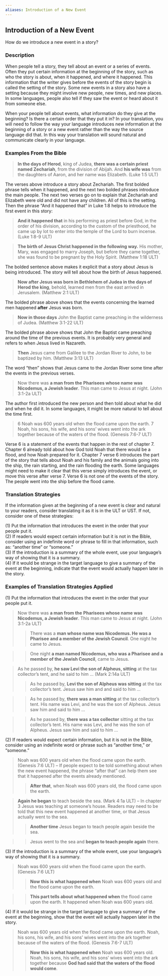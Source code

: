 ```yaml
---
aliases: Introduction of a New Event
---
```


## Introduction of a New Event

How do we introduce a new event in a story?

### Description

When people tell a story, they tell about an event or a series of events. Often they put certain information at the beginning of the story, such as who the story is about, when it happened, and where it happened. This information that the writer gives before the events of the story begin is called the setting of the story. Some new events in a story also have a setting because they might involve new people, new times, and new places. In some languages, people also tell if they saw the event or heard about it from someone else.

When your people tell about events, what information do they give at the beginning? Is there a certain order that they put it in? In your translation, you will need to follow the way your language introduces new information at the beginning of a story or a new event rather than the way the source language did that. In this way your translation will sound natural and communicate clearly in your language.

### Examples From the Bible

> **In the days of Herod**, king of Judea, **there was a certain priest named Zechariah**, from the division of Abijah. And **his wife was** from the daughters of Aaron, and her name was Elizabeth. (Luke 1:5 ULT)

The verses above introduce a story about Zechariah. The first bolded phrase tells when it happened, and the next two bolded phrases introduce the main people. The next two verses go on to explain that Zechariah and Elizabeth were old and did not have any children. All of this is the setting. Then the phrase “And it happened that” in Luke 1:8 helps to introduce the first event in this story:

> **And it happened that** in his performing as priest before God, in the order of his division, according to the custom of the priesthood, he came up by lot to enter into the temple of the Lord to burn incense. (Luke 1:8-9 ULT)

> **The birth of Jesus Christ happened in the following way.** His mother, Mary, was engaged to marry Joseph, but before they came together, she was found to be pregnant by the Holy Spirit. (Matthew 1:18 ULT)

The bolded sentence above makes it explicit that a story about Jesus is being introduced. The story will tell about how the birth of Jesus happened.

> **Now after Jesus was born in Bethlehem of Judea in the days of Herod the king**, behold, learned men from the east arrived in Jerusalem. (Matthew 2:1 ULT)

The bolded phrase above shows that the events concerning the learned men happened **after** Jesus was born.

> **Now in those days** John the Baptist came preaching in the wilderness of Judea. (Matthew 3:1-22 ULT)

The bolded phrase above shows that John the Baptist came preaching around the time of the previous events. It is probably very general and refers to when Jesus lived in Nazareth.

> **Then** Jesus came from Galilee to the Jordan River to John, to be baptized by him. (Matthew 3:13 ULT)

The word “then” shows that Jesus came to the Jordan River some time after the events in the previous verses.

> Now there was **a man from the** **Pharisees whose name was Nicodemus, a Jewish leader**. This man came to Jesus at night. (John 3:1-2a ULT)

The author first introduced the new person and then told about what he did and when he did it. In some languages, it might be more natural to tell about the time first.

> 6 Noah was 600 years old when the flood came upon the earth. 7 Noah, his sons, his wife, and his sons’ wives went into the ark together because of the waters of the flood. (Genesis 7:6-7 ULT)

Verse 6 is a statement of the events that happen in the rest of chapter 7. Chapter 6 already told about how God told Noah that there would be a flood, and how Noah prepared for it. Chapter 7 verse 6 introduces the part of the story that tells about Noah and his family and the animals going into the ship, the rain starting, and the rain flooding the earth. Some languages might need to make it clear that this verse simply introduces the event, or move this verse after verse 7. Verse 6 is not one of the events of the story. The people went into the ship before the flood came.

### Translation Strategies

If the information given at the beginning of a new event is clear and natural to your readers, consider translating it as it is in the ULT or UST. If not, consider one of these strategies:

(1) Put the information that introduces the event in the order that your people put it.<br>
(2) If readers would expect certain information but it is not in the Bible, consider using an indefinite word or phrase to fill in that information, such as: “another time” or “someone.”<br>
(3) If the introduction is a summary of the whole event, use your language’s way of showing that it is a summary.<br>
(4) If it would be strange in the target language to give a summary of the event at the beginning, indicate that the event would actually happen later in the story.

### Examples of Translation Strategies Applied

(1) Put the information that introduces the event in the order that your people put it.

> Now there was **a man from the** **Pharisees whose name was Nicodemus, a Jewish leader**. This man came to Jesus at night. (John 3:1-2a ULT)
>
> > There was a **man whose name was Nicodemus. He was a Pharisee and a member of the Jewish Council**. One night he came to Jesus.

> > One night **a man named Nicodemus, who was a Pharisee and a member of the Jewish Council**, came to Jesus.

> As he passed by, **he saw Levi the son of Alpheus, sitting** at the tax collector’s tent, and he said to him … (Mark 2:14a ULT)
>
> > As he passed by, **Levi the son of Alpheus was sitting** at the tax collector’s tent. Jesus saw him and and said to him …

> > As he passed by, **there was a man sitting** at the tax collector’s tent. His name was Levi, and he was the son of Alpheus. Jesus saw him and said to him …

> > As he passed by, **there was a tax collector** sitting at the tax collector’s tent. His name was Levi, and he was the son of Alpheus. Jesus saw him and said to him …

(2) If readers would expect certain information, but it is not in the Bible, consider using an indefinite word or phrase such as “another time,” or “someone.”

> Noah was 600 years old when the flood came upon the earth. (Genesis 7:6 ULT) – If people expect to be told something about when the new event happened, the phrase “after that” can help them see that it happened after the events already mentioned.
>
> > **After that**, when Noah was 600 years old, the flood came upon the earth.

> **Again he began** to teach beside the sea. (Mark 4:1a ULT) – In chapter 3 Jesus was teaching at someone’s house. Readers may need to be told that this new event happened at another time, or that Jesus actually went to the sea.
>
> > **Another time** Jesus began to teach people again beside the sea.

> > Jesus went to the sea and **began to teach people again** there.

(3) If the introduction is a summary of the whole event, use your language’s way of showing that it is a summary.

> Noah was 600 years old when the flood came upon the earth. (Genesis 7:6 ULT)
>
> > **Now this is what happened when** Noah was 600 years old and the flood came upon the earth.

> > **This part tells about what happened when** the flood came upon the earth. It happened when Noah was 600 years old.

(4) If it would be strange in the target language to give a summary of the event at the beginning, show that the event will actually happen later in the story.

> Noah was 600 years old when the flood came upon the earth. Noah, his sons, his wife, and his sons’ wives went into the ark together because of the waters of the flood. (Genesis 7:6-7 ULT)
>
> > **Now this is what happened when** Noah was 600 years old. Noah, his sons, his wife, and his sons’ wives went into the ark together because **God had said that the waters of the flood would come**.
